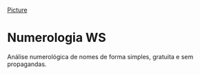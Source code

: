 [Picture](http://cdn.numerologia.ws/static/img/png/logo128.png)

# Numerologia WS #

Análise numerológica de nomes de forma simples, gratuita e sem propagandas.
